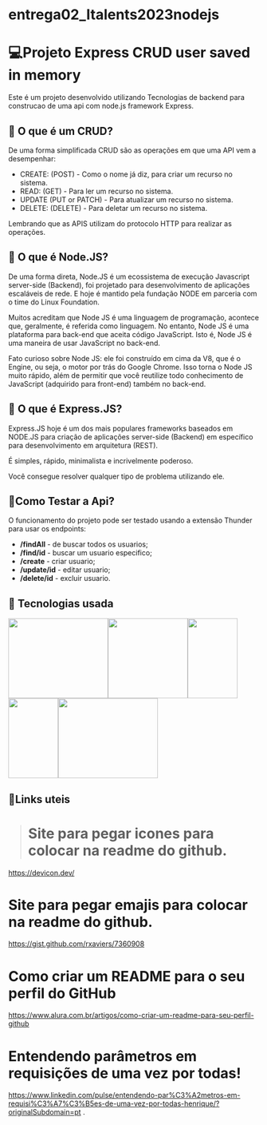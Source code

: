# entrega02_Italents2023nodejs
# :computer:Projeto Express CRUD user saved in memory

Este é um projeto desenvolvido utilizando Tecnologias  de backend para construcao de uma api com node.js framework Express.

##  :key: O que é um CRUD?

De uma forma simplificada CRUD são as operações em que uma API vem a desempenhar: 

- CREATE: (POST) - Como o nome já diz, para criar um recurso no sistema.
- READ: (GET) - Para ler um recurso no sistema.
- UPDATE (PUT or PATCH) - Para atualizar um recurso no sistema.
- DELETE: (DELETE) - Para deletar um recurso no sistema.

Lembrando que as APIS utilizam do protocolo HTTP para realizar as operações.

##  :key: O que é Node.JS?

De uma forma direta, Node.JS é um ecossistema de execução Javascript server-side (Backend), foi projetado para desenvolvimento de aplicações escaláveis de rede. 
E hoje é mantido pela fundação NODE em parceria com o time do Linux Foundation.

Muitos acreditam que Node JS é uma linguagem de programação, acontece que, geralmente, é referida como linguagem. No entanto, Node JS é uma plataforma para back-end que aceita código JavaScript. Isto é, Node JS é uma maneira de usar JavaScript no back-end.

Fato curioso sobre Node JS: ele foi construído em cima da V8, que é o Engine, ou seja, o motor  por trás do Google Chrome. Isso torna o Node JS muito rápido, além de permitir que você reutilize todo conhecimento de JavaScript (adquirido para front-end) também no back-end.

##  :key: O que é Express.JS?

Express.JS hoje é um dos mais populares frameworks baseados em NODE.JS para criação de aplicações server-side (Backend) em específico para desenvolvimento em arquitetura (REST).

É simples, rápido, minimalista e incrivelmente poderoso.

Você consegue resolver qualquer tipo de problema utilizando ele.
 


##  :key:Como Testar a Api?

O funcionamento do projeto  pode ser testado usando a extensão Thunder para usar os endpoints:
>
- **/findAll** -  de buscar todos os usuarios;
- **/find/id** - buscar um usuario especifico;
- **/create**  - criar usuario;
- **/update/id** - editar usuario;
- **/delete/id** - excluir usuario.
> 

##  :hammer: Tecnologias usada
<img src="https://cdn.jsdelivr.net/gh/devicons/devicon/icons/nodejs/nodejs-original-wordmark.svg" width="200" height="160" /><img src="https://cdn.jsdelivr.net/gh/devicons/devicon/icons/express/express-original.svg" width="160" height="160" /><img src="https://cdn.jsdelivr.net/gh/devicons/devicon/icons/javascript/javascript-original.svg" width="100" height="160" /><img src="https://cdn.jsdelivr.net/gh/devicons/devicon/icons/github/github-original-wordmark.svg" width="100" height="160" /><img src="https://cdn.jsdelivr.net/gh/devicons/devicon/icons/vscode/vscode-original-wordmark.svg" width="200" height="160" />

##  :beer:Links uteis
          
> # Site para pegar icones para colocar na readme do github.
https://devicon.dev/
# Site para pegar emajis para colocar na readme do github.
https://gist.github.com/rxaviers/7360908          
# Como criar um README para o seu perfil do GitHub
https://www.alura.com.br/artigos/como-criar-um-readme-para-seu-perfil-github
# Entendendo parâmetros em requisições de uma vez por todas!
https://www.linkedin.com/pulse/entendendo-par%C3%A2metros-em-requisi%C3%A7%C3%B5es-de-uma-vez-por-todas-henrique/?originalSubdomain=pt
.
